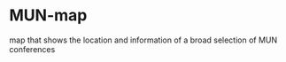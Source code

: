 # MUN-map
map that shows the location and information of a broad selection of MUN conferences
<!DOCTYPE html>
<html>
  <head>
    <style>
      # map {
        width: 500px;
        height: 400px;
	background-colour: #CCC
      }
    </style>
	<script src="https://maps.googleapis.com/maps/api/js"> </script>
	<script>
  		function initialize() {
			var mapCanvas = document.getElementById('map');
			var mapOptions = {
				center: new google.maps.LatLng(44.5403, -78.5463),
				zoom: 8,
      				mapTypeId: google.maps.MapTypeId.ROADMAP
			}
    			var map = new google.maps.Map(mapCanvas, mapOptions);
		}
		google.maps.event.addDomListener(window, 'load', initialize);
	</script>
  </head>
  <body>
    <div id="map"></div>
  </body>
</html>
